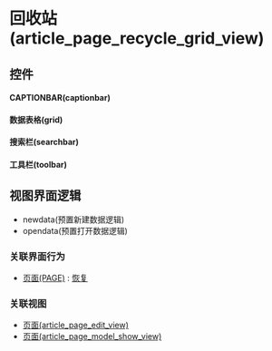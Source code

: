 # 回收站(article_page_recycle_grid_view)  <!-- {docsify-ignore-all} -->



## 控件
#### CAPTIONBAR(captionbar)
#### 数据表格(grid)
#### 搜索栏(searchbar)
#### 工具栏(toolbar)

## 视图界面逻辑
  * newdata(预置新建数据逻辑)
  * opendata(预置打开数据逻辑)


### 关联界面行为
  * [页面(PAGE)](module/Wiki/article_page) : [恢复](module/Wiki/article_page#界面行为)

### 关联视图
  * [页面(article_page_edit_view)](app/view/article_page_edit_view)
  * [页面(article_page_model_show_view)](app/view/article_page_model_show_view)

<script>
 const { createApp } = Vue
  createApp({
    data() {
      return {

      }
    }
  }).use(ElementPlus).mount('#app')
</script>